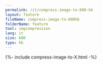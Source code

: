 ```yaml
---
permalink: /it/compress-image-to-600-kb
layout: feature
fileName: compress-image-to-600kb
folderName: feature
tool: imgcompression
lang: it
size: 600
type: kb
---
```


{%- include compress-image-to-X.html -%}
